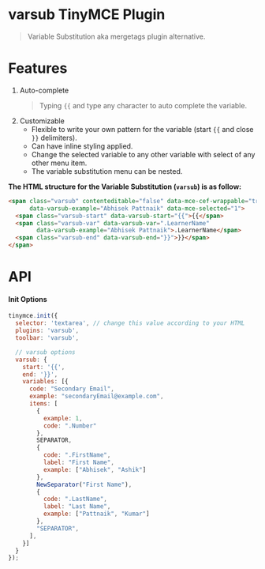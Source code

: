 # varsub TinyMCE Plugin
> Variable Substitution aka mergetags plugin alternative.

# Features
1. Auto-complete
   > Typing `{{` and type any character to auto complete the variable.
2. Customizable
   - Flexible to write your own pattern for the variable (start `{{` and close `}}` delimiters).
   - Can have inline styling applied.
   - Change the selected variable to any other variable with select of any other menu item.
   - The variable substitution menu can be nested.

**The HTML structure for the Variable Substitution (`varsub`) is as follow:**

```html
<span class="varsub" contenteditable="false" data-mce-cef-wrappable="true" data-varsub="1"
      data-varsub-example="Abhisek Pattnaik" data-mce-selected="1">
  <span class="varsub-start" data-varsub-start="{{">{{</span>
  <span class="varsub-var" data-varsub-var=".LearnerName"
        data-varsub-example="Abhisek Pattnaik">.LearnerName</span>
  <span class="varsub-end" data-varsub-end="}}">}}</span>
</span>
```

# API
#### Init Options

```js
tinymce.init({
  selector: 'textarea', // change this value according to your HTML
  plugins: 'varsub',
  toolbar: 'varsub',

  // varsub options
  varsub: {
    start: '{{',
    end: '}}',
    variables: [{
      code: "Secondary Email",
      example: "secondaryEmail@example.com",
      items: [
        {
          example: 1,
          code: ".Number"
        },
        SEPARATOR,
        {
          code: ".FirstName",
          label: "First Name",
          example: ["Abhisek", "Ashik"]
        },
        NewSeparator("First Name"),
        {
          code: ".LastName",
          label: "Last Name",
          example: ["Pattnaik", "Kumar"]
        },
        "SEPARATOR",
      ],
    }]
  }
});
```